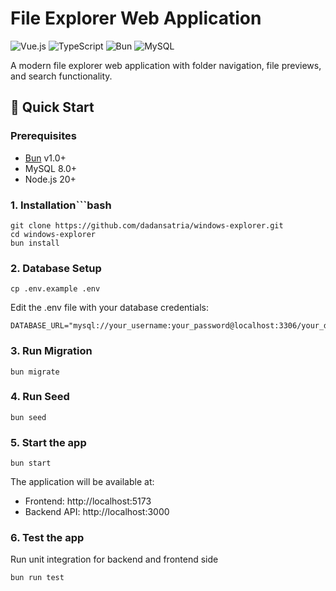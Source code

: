 # File Explorer Web Application

![Vue.js](https://img.shields.io/badge/vuejs-%2335495e.svg?logo=vuedotjs&logoColor=%234FC08D)
![TypeScript](https://img.shields.io/badge/typescript-%23007ACC.svg?logo=typescript&logoColor=white)
![Bun](https://img.shields.io/badge/Bun-%23000000.svg?logo=bun&logoColor=white)
![MySQL](https://img.shields.io/badge/mysql-%2300f.svg?logo=mysql&logoColor=white)

A modern file explorer web application with folder navigation, file previews, and search functionality.

## 🚀 Quick Start

### Prerequisites
- [Bun](https://bun.sh/) v1.0+
- MySQL 8.0+
- Node.js 20+

### 1. Installation```bash
```
git clone https://github.com/dadansatria/windows-explorer.git
cd windows-explorer
bun install 
```

### 2. Database Setup
```
cp .env.example .env
```
Edit the .env file with your database credentials:


```
DATABASE_URL="mysql://your_username:your_password@localhost:3306/your_database"
```

### 3. Run Migration
```
bun migrate
```

### 4. Run Seed
```
bun seed
```

### 5. Start the app
```
bun start
```


The application will be available at:
- Frontend: http://localhost:5173
- Backend API: http://localhost:3000

### 6. Test the app
Run unit integration for backend and frontend side
```
bun run test
```
